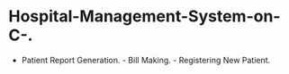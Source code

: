 # Hospital-Management-System-on-C-.
- Patient Report Generation. - Bill Making. - Registering New Patient.
